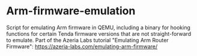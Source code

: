 # Arm-firmware-emulation
Script for emulating Arm firmware in QEMU, including a binary for hooking functions for certain Tenda firmware versions that are not straight-forward to emulate. Part of the Azeria Labs tutorial "Emulating Arm Router Firmware": https://azeria-labs.com/emulating-arm-firmware/
